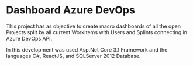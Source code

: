 # Dashboard Azure DevOps
This project has as objective to create macro dashboards of all the open Projects split by all current WorkItems with Users and Splints connecting in Azure DevOps API.

In this development was used Asp.Net Core 3.1 Framework and the languages C#, ReactJS, and SQLServer 2012 Database.
